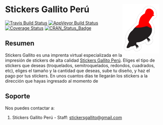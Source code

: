 
# Stickers Gallito Perú <img src="/static/img/stickers_gallito_logo.png" align="right" width="120" />

[![Travis Build
Status](https://travis-ci.org/tidyverse/ggplot2.svg?branch=master)](https://travis-ci.org/tidyverse/ggplot2)
[![AppVeyor Build
Status](https://ci.appveyor.com/api/projects/status/github/tidyverse/ggplot2?branch=master&svg=true)](https://ci.appveyor.com/project/tidyverse/ggplot2)
[![Coverage
Status](https://img.shields.io/codecov/c/github/tidyverse/ggplot2/master.svg)](https://codecov.io/github/tidyverse/ggplot2?branch=master)
[![CRAN\_Status\_Badge](http://www.r-pkg.org/badges/version/ggplot2)](https://cran.r-project.org/package=ggplot2)

## Resumen

Stickers Gallito es una imprenta virtual especializada en la impresión de stickers de alta calidad [Stickers Gallito Perú](http://stickersgallito.pe). Eliges el tipo de stickers que deseas (troquelados, semitroquelados, redondos, cuadrados, etc), eliges el tamaño y la cantidad que deseas, sube tu diseño, y haz el pago por tus stickers. En unos cuantos días te llegarán los stickers a la dirección que hayas ingresado al momento de 


## Soporte

Nos puedes contactar a:

1.  Stickers Gallito Perú - Staff: stickersgallito@gmail.com
